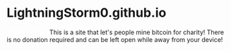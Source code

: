 # LightningStorm0.github.io
<b style="color:#ffffff;">
  Charity Miner
</b>
This is a site that let's people mine bitcoin for charity!
There is no donation required and can be left open while away from your device!
